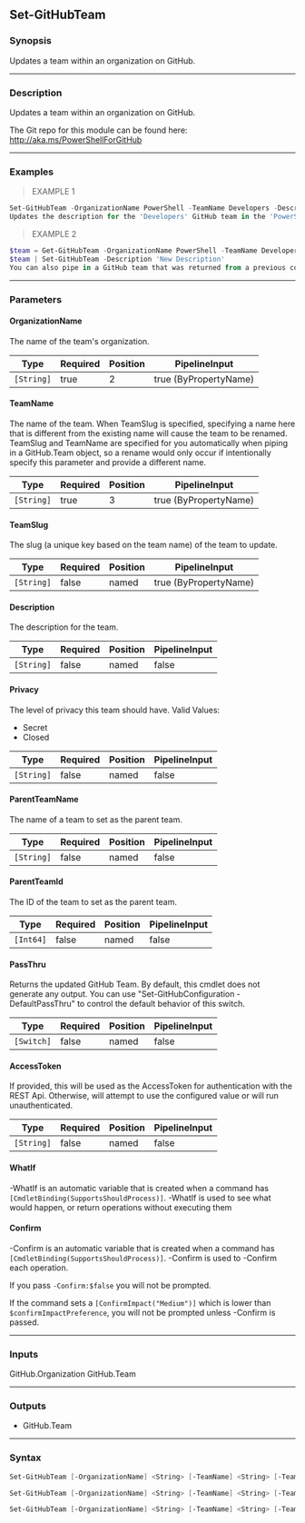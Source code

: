 Set-GitHubTeam
--------------

### Synopsis
Updates a team within an organization on GitHub.

---

### Description

Updates a team within an organization on GitHub.

The Git repo for this module can be found here: http://aka.ms/PowerShellForGitHub

---

### Examples
> EXAMPLE 1

```PowerShell
Set-GitHubTeam -OrganizationName PowerShell -TeamName Developers -Description 'New Description'
Updates the description for the 'Developers' GitHub team in the 'PowerShell' organization.
```
> EXAMPLE 2

```PowerShell
$team = Get-GitHubTeam -OrganizationName PowerShell -TeamName Developers
$team | Set-GitHubTeam -Description 'New Description'
You can also pipe in a GitHub team that was returned from a previous command.
```

---

### Parameters
#### **OrganizationName**
The name of the team's organization.

|Type      |Required|Position|PipelineInput        |
|----------|--------|--------|---------------------|
|`[String]`|true    |2       |true (ByPropertyName)|

#### **TeamName**
The name of the team.
When TeamSlug is specified, specifying a name here that is different from the existing
name will cause the team to be renamed. TeamSlug and TeamName are specified for you
automatically when piping in a GitHub.Team object, so a rename would only occur if
intentionally specify this parameter and provide a different name.

|Type      |Required|Position|PipelineInput        |
|----------|--------|--------|---------------------|
|`[String]`|true    |3       |true (ByPropertyName)|

#### **TeamSlug**
The slug (a unique key based on the team name) of the team to update.

|Type      |Required|Position|PipelineInput        |
|----------|--------|--------|---------------------|
|`[String]`|false   |named   |true (ByPropertyName)|

#### **Description**
The description for the team.

|Type      |Required|Position|PipelineInput|
|----------|--------|--------|-------------|
|`[String]`|false   |named   |false        |

#### **Privacy**
The level of privacy this team should have.
Valid Values:

* Secret
* Closed

|Type      |Required|Position|PipelineInput|
|----------|--------|--------|-------------|
|`[String]`|false   |named   |false        |

#### **ParentTeamName**
The name of a team to set as the parent team.

|Type      |Required|Position|PipelineInput|
|----------|--------|--------|-------------|
|`[String]`|false   |named   |false        |

#### **ParentTeamId**
The ID of the team to set as the parent team.

|Type     |Required|Position|PipelineInput|
|---------|--------|--------|-------------|
|`[Int64]`|false   |named   |false        |

#### **PassThru**
Returns the updated GitHub Team.  By default, this cmdlet does not generate any output.
You can use "Set-GitHubConfiguration -DefaultPassThru" to control the default behavior
of this switch.

|Type      |Required|Position|PipelineInput|
|----------|--------|--------|-------------|
|`[Switch]`|false   |named   |false        |

#### **AccessToken**
If provided, this will be used as the AccessToken for authentication with the
REST Api.  Otherwise, will attempt to use the configured value or will run unauthenticated.

|Type      |Required|Position|PipelineInput|
|----------|--------|--------|-------------|
|`[String]`|false   |named   |false        |

#### **WhatIf**
-WhatIf is an automatic variable that is created when a command has ```[CmdletBinding(SupportsShouldProcess)]```.
-WhatIf is used to see what would happen, or return operations without executing them
#### **Confirm**
-Confirm is an automatic variable that is created when a command has ```[CmdletBinding(SupportsShouldProcess)]```.
-Confirm is used to -Confirm each operation.

If you pass ```-Confirm:$false``` you will not be prompted.

If the command sets a ```[ConfirmImpact("Medium")]``` which is lower than ```$confirmImpactPreference```, you will not be prompted unless -Confirm is passed.

---

### Inputs
GitHub.Organization
GitHub.Team

---

### Outputs
* GitHub.Team

---

### Syntax
```PowerShell
Set-GitHubTeam [-OrganizationName] <String> [-TeamName] <String> [-TeamSlug <String>] [-Description <String>] [-Privacy <String>] [-PassThru] [-AccessToken <String>] [-WhatIf] [-Confirm] [<CommonParameters>]
```
```PowerShell
Set-GitHubTeam [-OrganizationName] <String> [-TeamName] <String> [-TeamSlug <String>] [-Description <String>] [-Privacy <String>] [-ParentTeamName <String>] [-PassThru] [-AccessToken <String>] [-WhatIf] [-Confirm] [<CommonParameters>]
```
```PowerShell
Set-GitHubTeam [-OrganizationName] <String> [-TeamName] <String> [-TeamSlug <String>] [-Description <String>] [-Privacy <String>] [-ParentTeamId <Int64>] [-PassThru] [-AccessToken <String>] [-WhatIf] [-Confirm] [<CommonParameters>]
```
